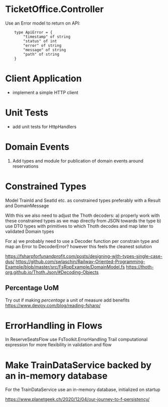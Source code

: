 # TicketOffice.Controller

Use an Error model to return on API:

```f#
    type ApiError = {
        "timestamp" of string
        "status" of int
        "error" of string
        "message" of string
        "path" of string
    }
```

# Client Application

- implement a simple HTTP client 

# Unit Tests

- add unit tests for HttpHandlers

# Domain Events

1. Add types and module for publication of domain events around reservations

# Constrained Types

Model TrainId and SeatId etc. as constrained types preferably with a Result and DomainMessage

With this we also need to adjust the Thoth decoders:
a) properly work with these constrained types as we map directly from JSON towards the type b) use DTO types with
primitives to which Thoth decodes and map later to validated Domain types

For a) we probably need to use a Decoder function per constrain type and map an Error to DecoderError? however this
feels the cleanest solution

https://fsharpforfunandprofit.com/posts/designing-with-types-single-case-dus/
https://github.com/swlaschin/Railway-Oriented-Programming-Example/blob/master/src/FsRopExample/DomainModel.fs
https://thoth-org.github.io/Thoth.Json/#Decoding-Objects

## Percentage UoM

Try out if making *percentage* a unit of measure add benefits 
https://www.devjoy.com/blog/reading-fsharp/

# ErrorHandling in Flows

In ReserveSeatsFlow use FsToolkit.ErrorHandling Trail computational expression for more flexibility in validation and flow

# Make TrainDataService backed by an in-memory database

For the TrainDataService use an in-memory database, initialized on startup

https://www.planetgeek.ch/2020/12/04/our-journey-to-f-persistency/
